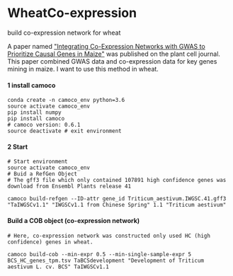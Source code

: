 # WheatCo-expression
build co-expression network for wheat

A paper named ["Integrating Co-Expression Networks with GWAS to Prioritize Causal Genes in Maize"](http://www.plantcell.org/content/early/2018/11/09/tpc.18.00299) was published on the plant cell journal. This paper combined GWAS data and co-expression data for key genes mining in maize. I want to use this method in wheat.

#### 1 install camoco
``` shell
conda create -n camoco_env python=3.6
source activate camoco_env
pip install numpy
pip install camoco
# camoco version: 0.6.1
source deactivate # exit environment
```
#### 2 Start
``` shell
# Start environment
source activate camoco_env 
# Buid a RefGen Object
# The gff3 file which only contained 107891 high confidence genes was download from Ensembl Plants release 41

camoco build-refgen --ID-attr gene_id Triticum_aestivum.IWGSC.41.gff3 "TaIWGSCv1.1" "IWGSCv1.1 from Chinese Spring" 1.1 "Triticum aestivum" 
```
#### Build a COB object (co-expression network)
```shell
# Here, co-expression network was constructed only used HC (high confidence) genes in wheat.

camoco build-cob --min-expr 0.5 --min-single-sample-expr 5 BCS_HC_genes_tpm.tsv TaBCSdevelopment "Development of Triticum aestivum L. cv. BCS" TaIWGSCv1.1
```
